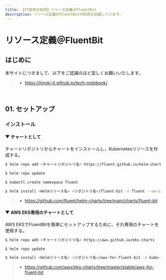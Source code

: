 ```yaml
---
title: 【IT技術の知見】リソース定義＠FluentBit
description: リソース定義＠FluentBitの知見を記録しています。
---
```


# リソース定義＠FluentBit

## はじめに

本サイトにつきまして、以下をご認識のほど宜しくお願いいたします。

> - https://hiroki-it.github.io/tech-notebook/

<br>

## 01. セットアップ

### インストール

#### ▼ チャートとして

チャートリポジトリからチャートをインストールし、Kubernetesリソースを作成する。

```bash
$ helm repo add <チャートリポジトリ名> https://fluent.github.io/helm-charts

$ helm repo update

$ kubectl create namespace fluent

$ helm install <Helmリリース名> <リポジトリ名>/fluent-bit -n fluent --version <バージョンタグ>
```

> - https://github.com/fluent/helm-charts/tree/main/charts/fluent-bit

#### ▼ AWS EKS専用のチャートとして

AWS EKSでFluentBitを簡単にセットアップするために、それ専用のチャートを使用する。

```bash
$ helm repo add <チャートリポジトリ名> https://aws.github.io/eks-charts

$ helm repo update

$ helm install <Helmリリース名> <リポジトリ名>/aws-for-fluent-bit -n kube-system --version <バージョンタグ>
```

> - https://github.com/aws/eks-charts/tree/master/stable/aws-for-fluent-bit

<br>
